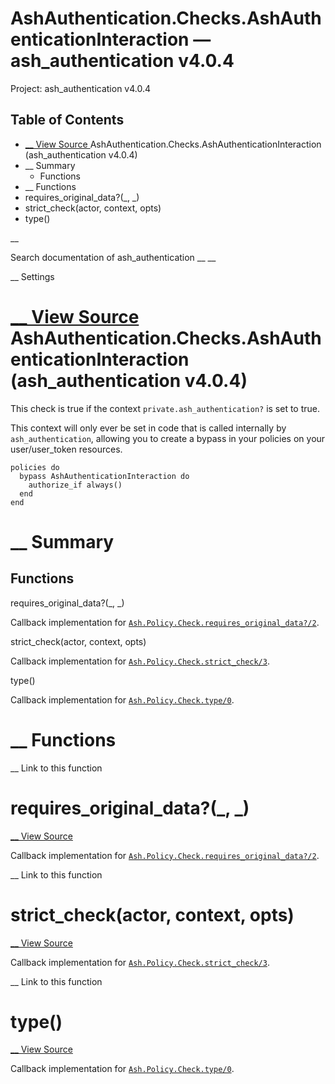 # AshAuthentication.Checks.AshAuthenticationInteraction — ash_authentication v4.0.4

Project: ash_authentication v4.0.4

## Table of Contents

- [ __ View Source ](external_link) AshAuthentication.Checks.AshAuthenticationInteraction (ash_authentication v4.0.4)
- __ Summary
  - Functions
- __ Functions
- requires_original_data?(_, _)
- strict_check(actor, context, opts)
- type()

__

Search documentation of ash_authentication __ __

__ Settings

#  [ __ View Source ](external_link) AshAuthentication.Checks.AshAuthenticationInteraction (ash_authentication v4.0.4)

This check is true if the context `private.ash_authentication?` is set to true.

This context will only ever be set in code that is called internally by `ash_authentication`, allowing you to create a bypass in your policies on your user/user_token resources.
    
    
    policies do
      bypass AshAuthenticationInteraction do
        authorize_if always()
      end
    end

#  __ Summary

##  Functions

requires_original_data?(_, _)

Callback implementation for [`Ash.Policy.Check.requires_original_data?/2`](3.4.1/Ash.Policy.Check.html#c:requires_original_data?/2).

strict_check(actor, context, opts)

Callback implementation for [`Ash.Policy.Check.strict_check/3`](3.4.1/Ash.Policy.Check.html#c:strict_check/3).

type()

Callback implementation for [`Ash.Policy.Check.type/0`](3.4.1/Ash.Policy.Check.html#c:type/0).

#  __ Functions

__ Link to this function

# requires_original_data?(_, _)

[ __ View Source ](external_link)

Callback implementation for [`Ash.Policy.Check.requires_original_data?/2`](3.4.1/Ash.Policy.Check.html#c:requires_original_data?/2).

__ Link to this function

# strict_check(actor, context, opts)

[ __ View Source ](external_link)

Callback implementation for [`Ash.Policy.Check.strict_check/3`](3.4.1/Ash.Policy.Check.html#c:strict_check/3).

__ Link to this function

# type()

[ __ View Source ](external_link)

Callback implementation for [`Ash.Policy.Check.type/0`](3.4.1/Ash.Policy.Check.html#c:type/0).
